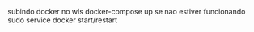 subindo docker no wls
docker-compose up
se nao estiver funcionando
sudo service docker start/restart
